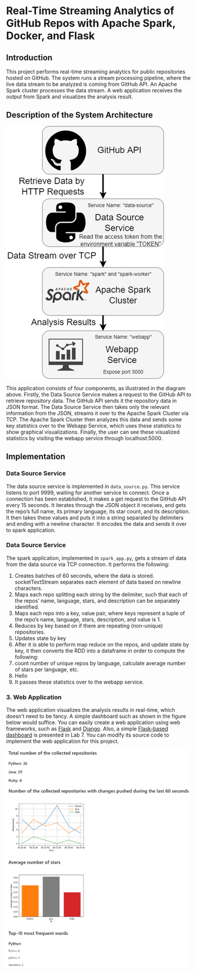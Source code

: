 # Real-Time Streaming Analytics of GitHub Repos with Apache Spark, Docker, and Flask

## Introduction
This project performs real-time streaming analytics for public repositories hosted on GitHub. The system runs a stream processing pipeline, where the live data stream to be analyzed is coming from GitHub API. An Apache Spark cluster processes the data stream. A web application receives the output from Spark and visualizes the analysis result.

## Description of the System Architecture
![System Architecture](System_Architecture.png)

This application consists of four components, as illustrated in the diagram above. Firstly, the Data Source Service makes a request to the 
GitHub API to retrieve repository data. The GitHub API sends it the 
repository data in JSON format. The Data Source Service then takes 
only the relevant information from the JSON, streams it over to the 
Apache Spark Cluster via TCP. The Apache Spark Cluster then 
analyzes this data and sends some key statistics over to the Webapp 
Service, which uses these statistics to show graphical visualizations. Finally, 
the user can see these visualized statistics by visiting the webapp 
service through localhost:5000.

## Implementation

### Data Source Service
The data source service is implemented in `data_source.py`. This service listens 
to port 9999, waiting for another service to connect. Once a connection has been established, it 
makes a get request to the GitHub API every 15 seconds. It iterates through the JSON object it 
receives, and gets the repo’s full name, its primary language, its star count, and its description. It 
then takes these values and puts it into a string separated by delimiters and ending with a newline 
character. It encodes the data and sends it over to spark application.

### Data Source Service
The spark application, implemented in `spark_app.py`, gets a stream of data from the data source via 
TCP connection. It performs the following:

1. Creates batches of 60 seconds, where the data is stored. socketTextStream 
separates each element of data based on newline characters.
2. Maps each repo splitting each string by the delimiter, such that each of the repos’ name, 
language, stars, and description can be separately identified. 
3. Maps each repo into a key, value pair, where keys represent a tuple of the repo’s name, language, stars, description, and 
value is 1. 
4. Reduces by key based on if there are repeating (non-unique) repositories. 
5. Updates state by key
6. After it is able to perform map reduce on the repos, and update state by key, it then converts the RDD into a 
dataframe in order to compute the following:
  1. count number of unique repos by language, calculate average number of stars per language, etc.
  2. Hello
7. It passes these statistics over to the webapp service.


### 3. Web Application
The web application visualizes the analysis results in real-time, which doesn't need to be fancy. A simple dashboard such as shown in the figure below would suffice. You can easily create a web application using web frameworks, such as [Flask](https://flask.palletsprojects.com/en/2.0.x/) and [Django](https://www.djangoproject.com/). Also, a simple [Flask-based dashboard](https://github.com/pacslab/big-data-systems-docker/blob/main/spark/app/nine-multiples/webapp/flask_app.py) is presented in Lab 7. You can modify its source code to implement the web application for this project.

<img src="Webapp.png" alt="Webapp Screenshot" width="500"/>
